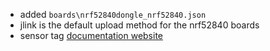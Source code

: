 * added `boards\nrf52840dongle_nrf52840.json`
* jlink is the default upload method for the nrf52840 boards
* sensor tag [documentation website](https://www.homesmartmesh.com/docs/microcontrollers/nrf52/thread_sensortag/)
